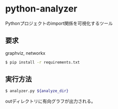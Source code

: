 # python-analyzer
Pythonプロジェクトのimport関係を可視化するツール<br>
## 要求
graphviz, networkx
```sh
$ pip install -r requirements.txt
```
## 実行方法
```sh
$ analyzer.py ${analyze_dir}
```
outディレクトリに有向グラフが出力される。
